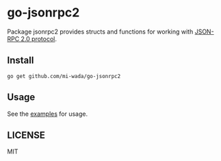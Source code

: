 # go-jsonrpc2

Package jsonrpc2 provides structs and functions for working with [JSON-RPC 2.0 protocol](https://www.jsonrpc.org/specification).

## Install

```shell
go get github.com/mi-wada/go-jsonrpc2
```

## Usage

See the [examples](https://github.com/mi-wada/go-jsonrpc2/tree/main/examples) for usage.

## LICENSE

MIT
